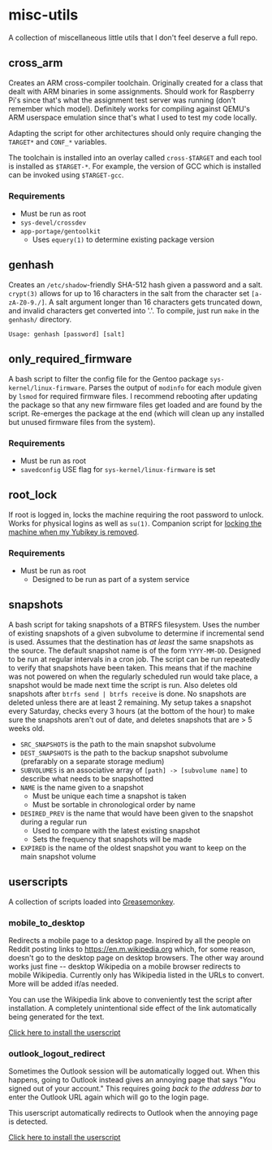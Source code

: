 # misc-utils
A collection of miscellaneous little utils that I don't feel deserve a full repo.

## cross_arm
Creates an ARM cross-compiler toolchain.
Originally created for a class that dealt with ARM binaries in some assignments.
Should work for Raspberry Pi's since that's what the assignment test server was running (don't remember which model).
Definitely works for compiling against QEMU's ARM userspace emulation since that's what I used to test my code locally.

Adapting the script for other architectures should only require changing the `TARGET*` and `CONF_*` variables.

The toolchain is installed into an overlay called `cross-$TARGET` and each tool is installed as `$TARGET-*`.
For example, the version of GCC which is installed can be invoked using `$TARGET-gcc`.

### Requirements
 * Must be run as root
 * `sys-devel/crossdev`
 * `app-portage/gentoolkit`
   * Uses `equery(1)` to determine existing package version

## genhash
Creates an `/etc/shadow`-friendly SHA-512 hash given a password and a salt.
`crypt(3)` allows for up to 16 characters in the salt from the character set `[a-zA-Z0-9./]`.
A salt argument longer than 16 characters gets truncated down, and invalid characters get converted into '.'.
To compile, just run `make` in the `genhash/` directory.

```
Usage: genhash [password] [salt]
```

## only_required_firmware
A bash script to filter the config file for the Gentoo package `sys-kernel/linux-firmware`.
Parses the output of `modinfo` for each module given by `lsmod` for required firmware files.
I recommend rebooting after updating the package so that any new firmware files get loaded and are found by the script.
Re-emerges the package at the end (which will clean up any installed but unused firmware files from the system).

### Requirements
 * Must be run as root
 * `savedconfig` USE flag for `sys-kernel/linux-firmware` is set

## root_lock
If root is logged in, locks the machine requiring the root password to unlock.
Works for physical logins as well as `su(1)`.
Companion script for [locking the machine when my Yubikey is removed][yubikey].

### Requirements
 * Must be run as root
   * Designed to be run as part of a system service

## snapshots
A bash script for taking snapshots of a BTRFS filesystem.
Uses the number of existing snapshots of a given subvolume to determine if incremental send is used.
Assumes that the destination has *at least* the same snapshots as the source.
The default snapshot name is of the form `YYYY-MM-DD`.
Designed to be run at regular intervals in a cron job.
The script can be run repeatedly to verify that snapshots have been taken.
This means that if the machine was not powered on when the regularly scheduled run would take place, a snapshot would be made next time the script is run.
Also deletes old snapshots after `btrfs send | btrfs receive` is done.
No snapshots are deleted unless there are at least 2 remaining.
My setup takes a snapshot every Saturday, checks every 3 hours (at the bottom of the hour) to make sure the snapshots aren't out of date, and deletes snapshots that are > 5 weeks old.

 * `SRC_SNAPSHOTS` is the path to the main snapshot subvolume
 * `DEST_SNAPSHOTS` is the path to the backup snapshot subvolume (prefarably on a separate storage medium)
 * `SUBVOLUMES` is an associative array of `[path] -> [subvolume name]` to describe what needs to be snapshotted
 * `NAME` is the name given to a snapshot
    * Must be unique each time a snapshot is taken
    * Must be sortable in chronological order by name
 * `DESIRED_PREV` is the name that would have been given to the snapshot during a regular run
    * Used to compare with the latest existing snapshot
    * Sets the frequency that snapshots will be made
 * `EXPIRED` is the name of the oldest snapshot you want to keep on the main snapshot volume

## userscripts
A collection of scripts loaded into [Greasemonkey](https://www.greasespot.net).

### mobile_to_desktop
Redirects a mobile page to a desktop page.
Inspired by all the people on Reddit posting links to https://en.m.wikipedia.org which, for some reason, doesn't go to the desktop page on desktop browsers.
The other way around works just fine -- desktop Wikipedia on a mobile browser redirects to mobile Wikipedia.
Currently only has Wikipedia listed in the URLs to convert.
More will be added if/as needed.

You can use the Wikipedia link above to conveniently test the script after installation.
A completely unintentional side effect of the link automatically being generated for the text.

[Click here to install the userscript](https://github.com/xxc3nsoredxx/misc-utils/raw/master/userscripts/mobile_to_desktop.user.js)

### outlook_logout_redirect
Sometimes the Outlook session will be automatically logged out.
When this happens, going to Outlook instead gives an annoying page that says "You signed out of your account."
This requires going _back to the address bar_ to enter the Outlook URL again which will go to the login page.

This userscript automatically redirects to Outlook when the annoying page is detected.

[Click here to install the userscript][outlook redir]


<!-- link refs -->
[yubikey]: https://github.com/xxc3nsoredxx/xxc3nsoredxx/tree/master/yubikey_linux_2fa
[outlook redir]: https://github.com/xxc3nsoredxx/misc-utils/raw/master/userscripts/outlook_logout_redirect.user.js
